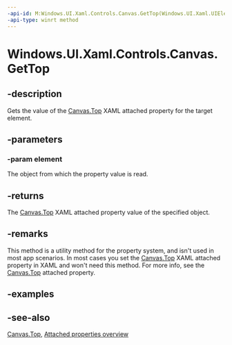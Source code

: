 ```yaml
---
-api-id: M:Windows.UI.Xaml.Controls.Canvas.GetTop(Windows.UI.Xaml.UIElement)
-api-type: winrt method
---
```


<!-- Method syntax
public double GetTop(Windows.UI.Xaml.UIElement element)
-->

# Windows.UI.Xaml.Controls.Canvas.GetTop

## -description
Gets the value of the [Canvas.Top](canvas_top.md) XAML attached property for the target element.



## -parameters
### -param element
The object from which the property value is read.

## -returns
The [Canvas.Top](canvas_top.md) XAML attached property value of the specified object.

## -remarks
This method is a utility method for the property system, and isn't used in most app scenarios. In most cases you set the [Canvas.Top](canvas_top.md) XAML attached property in XAML and won't need this method. For more info, see the [Canvas.Top](canvas_top.md) attached property.

## -examples

## -see-also

[Canvas.Top](canvas_top.md), [Attached properties overview](/windows/uwp/xaml-platform/attached-properties-overview)
